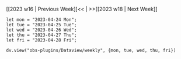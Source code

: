 [[2023 w16 | Previous Week]]<< | >>[[2023 w18 | Next Week]]

```dataviewjs
let mon = "2023-04-24 Mon";
let tue = "2023-04-25 Tue";
let wed = "2023-04-26 Wed";
let thu = "2023-04-27 Thu";
let fri = "2023-04-28 Fri";

dv.view("obs-plugins/Dataview/weekly", {mon, tue, wed, thu, fri})
```
